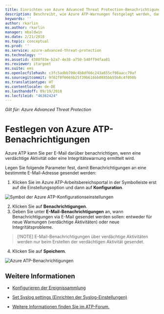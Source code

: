 ```yaml
---
title: Einrichten von Azure Advanced Threat Protection-Benachrichtigungen | Microsoft-Dokumentation
description: Beschreibt, wie Azure ATP-Warnungen festgelegt werden, damit Sie bei verdächtigen Aktivitäten benachrichtigt werden.
keywords: ''
author: rkarlin
ms.author: rkarlin
manager: mbaldwin
ms.date: 2/21/2018
ms.topic: conceptual
ms.prod: ''
ms.service: azure-advanced-threat-protection
ms.technology: ''
ms.assetid: 4308f03e-b2a7-4e38-a750-540ff94faa81
ms.reviewer: itargoet
ms.suite: ems
ms.openlocfilehash: c3fc5adbb700c4b8df66c243a655cf98aacc79af
ms.sourcegitcommit: 9f02f0f6669b25f39b616bb0885bb55b8c4f050b
ms.translationtype: HT
ms.contentlocale: de-DE
ms.lasthandoff: 09/19/2018
ms.locfileid: "46362424"
---
```

*Gilt für: Azure Advanced Threat Protection*


# <a name="set-azure-atp-notifications"></a>Festlegen von Azure ATP-Benachrichtigungen

Azure ATP kann Sie per E-Mail darüber benachrichtigen, wenn eine verdächtige Aktivität oder eine Integritätswarnung ermittelt wird. 

Legen Sie folgende Parameter fest, damit Benachrichtigungen an eine bestimmte E-Mail-Adresse gesendet werden:


1. Klicken Sie im Azure ATP-Arbeitsbereichsportal in der Symbolleiste erst auf die Einstellungsoption und dann auf **Konfiguration**.

![Symbol der Azure ATP-Konfigurationseinstellungen](media/atp-config-menu.png)

2. Klicken Sie auf **Benachrichtigungen**.
3. Geben Sie unter **E-Mail-Benachrichtigungen** an, wann Benachrichtigungen via E-Mail gesendet werden sollen: entweder für neue Warnungen (verdächtige Aktivitäten) oder neue Integritätsprobleme. 
 
 >  [!NOTE]
 >   E-Mail-Benachrichtigungen über verdächtige Aktivitäten werden nur beim Erstellen der verdächtigen Aktivität gesendet.
 
4. Klicken Sie auf **Speichern**.

 ![Azure ATP-Benachrichtigungen](media/atp-notifications.png)



## <a name="see-also"></a>Weitere Informationen

- [Konfigurieren der Ereignissammlung](configure-event-collection.md)

- [Set Syslog settings (Einrichten der Syslog-Einstellungen)](setting-syslog.md)
- [Weitere Informationen finden Sie im ATP-Forum.](https://aka.ms/azureatpcommunity)

